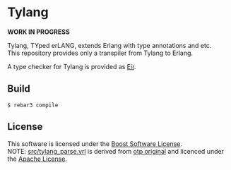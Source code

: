 # Tylang

**WORK IN PROGRESS**

Tylang, TYped erLANG, extends Erlang with type annotations and etc.  
This repository provides only a transpiler from Tylang to Erlang.

A type checker for Tylang is provided as [Eir](https://github.com/yutopp/eir).

## Build

```
$ rebar3 compile
```

## License

This software is licensed under the [Boost Software License](http://www.boost.org/LICENSE_1_0.txt).  
NOTE: [src/tylang_parse.yrl](src/tylang_parse.yrl) is derived from [otp original](https://github.com/erlang/otp/blob/master/lib/stdlib/src/erl_parse.yrl) and licenced under the [Apache License](http://www.apache.org/licenses/LICENSE-2.0).
